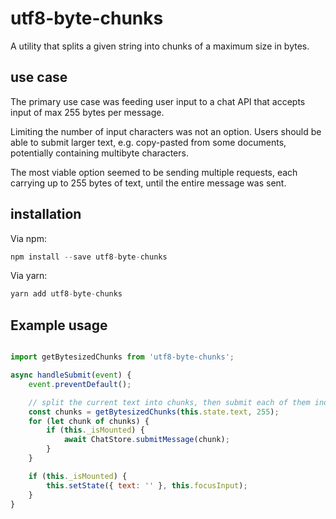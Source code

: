 # utf8-byte-chunks

A utility that splits a given string into chunks of a maximum size in bytes.

## use case

The primary use case was feeding user input to a chat API that accepts input of max 255 bytes per message.

Limiting the number of input characters was not an option. Users should be able to submit larger text, e.g. copy-pasted from some documents, potentially containing multibyte characters.

The most viable option seemed to be sending multiple requests, each carrying up to 255 bytes of text, until the entire message was sent.

## installation

Via npm:

```javascript
npm install --save utf8-byte-chunks
```

Via yarn:

```javascript
yarn add utf8-byte-chunks
```


## Example usage


```javascript

import getBytesizedChunks from 'utf8-byte-chunks';

async handleSubmit(event) {
    event.preventDefault();

    // split the current text into chunks, then submit each of them individually
    const chunks = getBytesizedChunks(this.state.text, 255);
    for (let chunk of chunks) {
        if (this._isMounted) {
            await ChatStore.submitMessage(chunk);
        }
    }

    if (this._isMounted) {
        this.setState({ text: '' }, this.focusInput);
    }
}
```